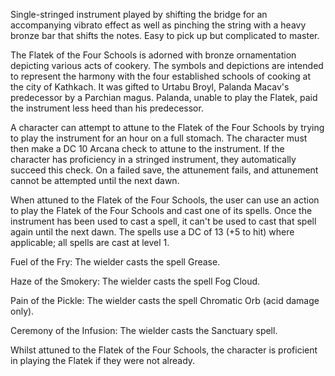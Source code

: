 Single-stringed instrument played by shifting the bridge for an accompanying vibrato effect as well as pinching the string with a heavy bronze bar that shifts the notes. Easy to pick up but complicated to master.

The Flatek of the Four Schools is adorned with bronze ornamentation depicting various acts of cookery. The symbols and depictions are intended to represent the harmony with the four established schools of cooking at the city of Kathkach. It was gifted to Urtabu Broyl, Palanda Macav's predecessor by a Parchian magus. Palanda, unable to play the Flatek, paid the instrument less heed than his predecessor.

A character can attempt to attune to the Flatek of the Four Schools by trying to play the instrument for an hour on a full stomach. The character must then make a DC 10 Arcana check to attune to the instrument. If the character has proficiency in a stringed instrument, they automatically succeed this check. On a failed save, the attunement fails, and attunement cannot be attempted until the next dawn.

When attuned to the Flatek of the Four Schools, the user can use an action to play the Flatek of the Four Schools and cast one of its spells. Once the instrument has been used to cast a spell, it can't be used to cast that spell again until the next dawn. The spells use a DC of 13 (+5 to hit) where applicable; all spells are cast at level 1.

Fuel of the Fry: The wielder casts the spell Grease.

Haze of the Smokery: The wielder casts the spell Fog Cloud.

Pain of the Pickle: The wielder casts the spell Chromatic Orb (acid damage only).

Ceremony of the Infusion: The wielder casts the Sanctuary spell.

Whilst attuned to the Flatek of the Four Schools, the character is proficient in playing the Flatek if they were not already.